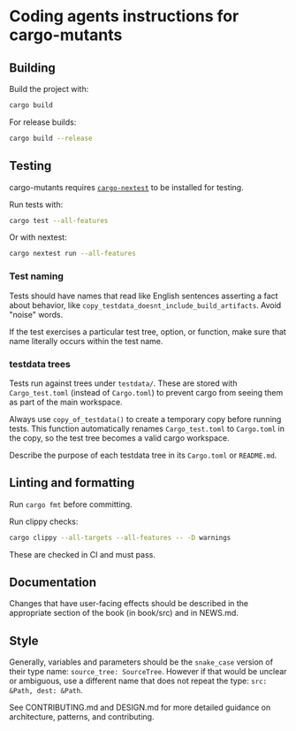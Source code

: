 # Coding agents instructions for cargo-mutants

## Building

Build the project with:

```bash
cargo build
```

For release builds:

```bash
cargo build --release
```

## Testing

cargo-mutants requires [`cargo-nextest`](https://nexte.st/) to be installed for testing.

Run tests with:

```bash
cargo test --all-features
```

Or with nextest:

```bash
cargo nextest run --all-features
```

### Test naming

Tests should have names that read like English sentences asserting a fact about behavior, like `copy_testdata_doesnt_include_build_artifacts`. Avoid "noise" words.

If the test exercises a particular test tree, option, or function, make sure that name literally occurs within the test name.

### testdata trees

Tests run against trees under `testdata/`. These are stored with `Cargo_test.toml` (instead of `Cargo.toml`) to prevent cargo from seeing them as part of the main workspace.

Always use `copy_of_testdata()` to create a temporary copy before running tests. This function automatically renames `Cargo_test.toml` to `Cargo.toml` in the copy, so the test tree becomes a valid cargo workspace.

Describe the purpose of each testdata tree in its `Cargo.toml` or `README.md`.

## Linting and formatting

Run `cargo fmt` before committing.

Run clippy checks:

```bash
cargo clippy --all-targets --all-features -- -D warnings
```

These are checked in CI and must pass.

## Documentation

Changes that have user-facing effects should be described in the appropriate section of the book (in book/src) and in NEWS.md.

## Style

Generally, variables and parameters should be the `snake_case` version of their type name: `source_tree: SourceTree`. However if that would be unclear or ambiguous, use a different name that does not repeat the type: `src: &Path, dest: &Path`.

See CONTRIBUTING.md and DESIGN.md for more detailed guidance on architecture, patterns, and contributing.
